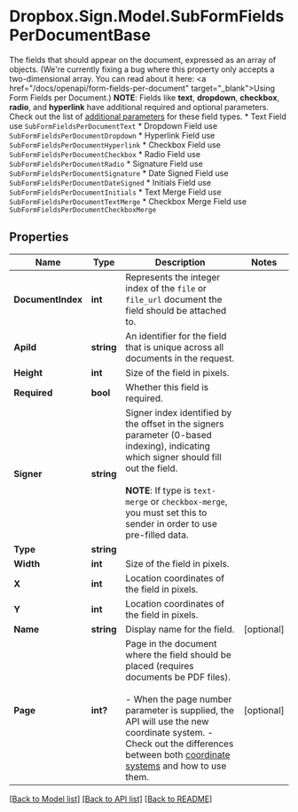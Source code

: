 # Dropbox.Sign.Model.SubFormFieldsPerDocumentBase
The fields that should appear on the document, expressed as an array of objects. (We're currently fixing a bug where this property only accepts a two-dimensional array. You can read about it here: <a href=\"/docs/openapi/form-fields-per-document\" target=\"_blank\">Using Form Fields per Document</a>.)  **NOTE**: Fields like **text**, **dropdown**, **checkbox**, **radio**, and **hyperlink** have additional required and optional parameters. Check out the list of [additional parameters](/api/reference/constants/#form-fields-per-document) for these field types.  * Text Field use `SubFormFieldsPerDocumentText` * Dropdown Field use `SubFormFieldsPerDocumentDropdown` * Hyperlink Field use `SubFormFieldsPerDocumentHyperlink` * Checkbox Field use `SubFormFieldsPerDocumentCheckbox` * Radio Field use `SubFormFieldsPerDocumentRadio` * Signature Field use `SubFormFieldsPerDocumentSignature` * Date Signed Field use `SubFormFieldsPerDocumentDateSigned` * Initials Field use `SubFormFieldsPerDocumentInitials` * Text Merge Field use `SubFormFieldsPerDocumentTextMerge` * Checkbox Merge Field use `SubFormFieldsPerDocumentCheckboxMerge`

## Properties

Name | Type | Description | Notes
------------ | ------------- | ------------- | -------------
**DocumentIndex** | **int** |  Represents the integer index of the `file` or `file_url` document the field should be attached to.  | 
**ApiId** | **string** |  An identifier for the field that is unique across all documents in the request.  | 
**Height** | **int** |  Size of the field in pixels.  | 
**Required** | **bool** |  Whether this field is required.  | 
**Signer** | **string** |  Signer index identified by the offset in the signers parameter (0-based indexing), indicating which signer should fill out the field.<br><br>**NOTE**: If type is `text-merge` or `checkbox-merge`, you must set this to sender in order to use pre-filled data.  | 
**Type** | **string** |    | 
**Width** | **int** |  Size of the field in pixels.  | 
**X** | **int** |  Location coordinates of the field in pixels.  | 
**Y** | **int** |  Location coordinates of the field in pixels.  | 
**Name** | **string** |  Display name for the field.  | [optional] 
**Page** | **int?** |  Page in the document where the field should be placed (requires documents be PDF files).<br><br>- When the page number parameter is supplied, the API will use the new coordinate system. - Check out the differences between both [coordinate systems](https://faq.hellosign.com/hc/en-us/articles/217115577) and how to use them.  | [optional] 

[[Back to Model list]](../README.md#documentation-for-models) [[Back to API list]](../README.md#documentation-for-api-endpoints) [[Back to README]](../README.md)

